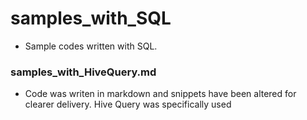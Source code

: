 # samples_with_SQL
- Sample codes written with SQL. 

### samples_with_HiveQuery.md
- Code was writen in markdown and snippets have been altered for clearer delivery. Hive Query was specifically used
